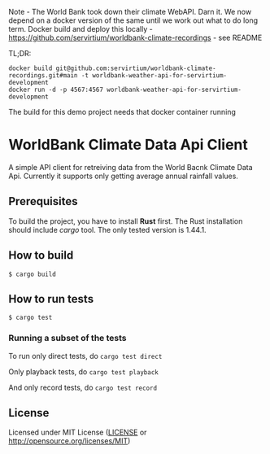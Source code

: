 Note - The World Bank took down their climate WebAPI. Darn it. We now depend on a docker version of the same until we work out what to do long term. Docker build and deploy this locally - https://github.com/servirtium/worldbank-climate-recordings - see README

TL;DR:

```
docker build git@github.com:servirtium/worldbank-climate-recordings.git#main -t worldbank-weather-api-for-servirtium-development
docker run -d -p 4567:4567 worldbank-weather-api-for-servirtium-development
```

The build for this demo project needs that docker container running

# WorldBank Climate Data Api Client

A simple API client for retreiving data from the World Bacnk Climate Data Api.
Currently it supports only getting average annual rainfall values.

## Prerequisites

To build the project, you have to install **Rust** first.  The Rust
installation should include _cargo_ tool. The only tested version is 1.44.1.

## How to build

`$ cargo build`

## How to run tests

`$ cargo test`

### Running a subset of the tests

To run only direct tests, do `cargo test direct`

Only playback tests, do `cargo test playback` 

And only record tests, do `cargo test record`

## License

Licensed under MIT License ([LICENSE](LICENSE) or
http://opensource.org/licenses/MIT)
